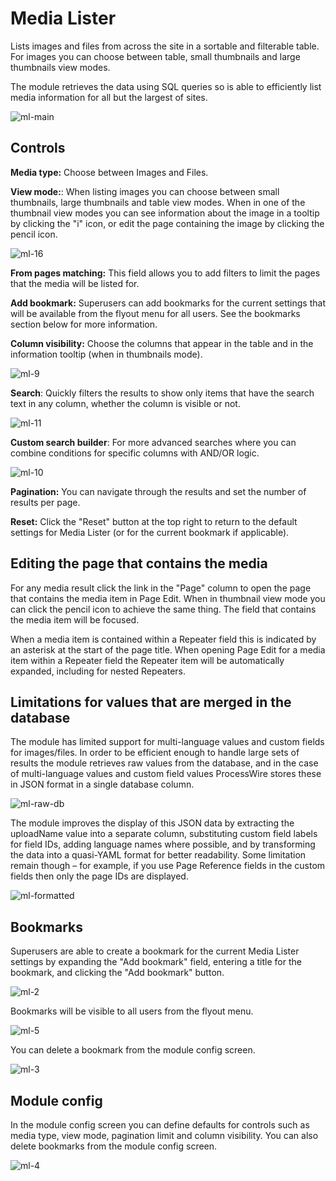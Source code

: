 # Media Lister

Lists images and files from across the site in a sortable and filterable table. For images you can choose between table, small thumbnails and large thumbnails view modes.

The module retrieves the data using SQL queries so is able to efficiently list media information for all but the largest of sites.

![ml-main](https://github.com/Toutouwai/ProcessMediaLister/assets/1538852/25f06cdc-2ea2-4e4f-9a7b-9e371c8ae1c0)

## Controls

**Media type:** Choose between Images and Files.

**View mode:**: When listing images you can choose between small thumbnails, large thumbnails and table view modes. When in one of the thumbnail view modes you can see information about the image in a tooltip by clicking the "i" icon, or edit the page containing the image by clicking the pencil icon.

![ml-16](https://github.com/Toutouwai/ProcessMediaLister/assets/1538852/88dc0f12-8cab-42fc-b30f-904e583460bc)

**From pages matching:** This field allows you to add filters to limit the pages that the media will be listed for.

**Add bookmark:** Superusers can add bookmarks for the current settings that will be available from the flyout menu for all users. See the bookmarks section below for more information.

**Column visibility:** Choose the columns that appear in the table and in the information tooltip (when in thumbnails mode).

![ml-9](https://github.com/Toutouwai/ProcessMediaLister/assets/1538852/81a73c13-c8b9-48d5-99b6-10e2faea92c0)

**Search**: Quickly filters the results to show only items that have the search text in any column, whether the column is visible or not. 

![ml-11](https://github.com/Toutouwai/ProcessMediaLister/assets/1538852/59793e99-bf83-40aa-a2bb-b787e1e1b7ee)

**Custom search builder**: For more advanced searches where you can combine conditions for specific columns with AND/OR logic.

![ml-10](https://github.com/Toutouwai/ProcessMediaLister/assets/1538852/da3d0f5a-79a2-4529-baf2-acca079ef9a1)

**Pagination:** You can navigate through the results and set the number of results per page. 

**Reset:** Click the "Reset" button at the top right to return to the default settings for Media Lister (or for the current bookmark if applicable).

## Editing the page that contains the media

For any media result click the link in the "Page" column to open the page that contains the media item in Page Edit. When in thumbnail view mode you can click the pencil icon to achieve the same thing. The field that contains the media item will be focused.

When a media item is contained within a Repeater field this is indicated by an asterisk at the start of the page title. When opening Page Edit for a media item within a Repeater field the Repeater item will be automatically expanded, including for nested Repeaters.

## Limitations for values that are merged in the database

The module has limited support for multi-language values and custom fields for images/files. In order to be efficient enough to handle large sets of results the module retrieves raw values from the database, and in the case of multi-language values and custom field values ProcessWire stores these in JSON format in a single database column.

![ml-raw-db](https://github.com/Toutouwai/ProcessMediaLister/assets/1538852/caa3b56e-cc05-4ef5-bc80-e6f27c4fba5c)

The module improves the display of this JSON data by extracting the uploadName value into a separate column, substituting custom field labels for field IDs, adding language names where possible, and by transforming the data into a quasi-YAML format for better readability. Some limitation remain though – for example, if you use Page Reference fields in the custom fields then only the page IDs are displayed. 

![ml-formatted](https://github.com/Toutouwai/ProcessMediaLister/assets/1538852/45d65596-dec6-43a2-943c-2c75fe1917fe)

## Bookmarks

Superusers are able to create a bookmark for the current Media Lister settings by expanding the "Add bookmark" field, entering a title for the bookmark, and clicking the "Add bookmark" button.

![ml-2](https://github.com/Toutouwai/ProcessMediaLister/assets/1538852/c61f2ccc-2e35-4f92-9eec-0d8d0535b97d)

Bookmarks will be visible to all users from the flyout menu.

![ml-5](https://github.com/Toutouwai/ProcessMediaLister/assets/1538852/142393b4-d2b8-485e-827c-ac01606567fd)

You can delete a bookmark from the module config screen.

![ml-3](https://github.com/Toutouwai/ProcessMediaLister/assets/1538852/f8a2c8be-17a7-499b-91cf-8076ba8c35db)

## Module config

In the module config screen you can define defaults for controls such as media type, view mode, pagination limit and column visibility. You can also delete bookmarks from the module config screen.

![ml-4](https://github.com/Toutouwai/ProcessMediaLister/assets/1538852/83eff4ba-20ee-4956-bfe4-b294f33791ce)
